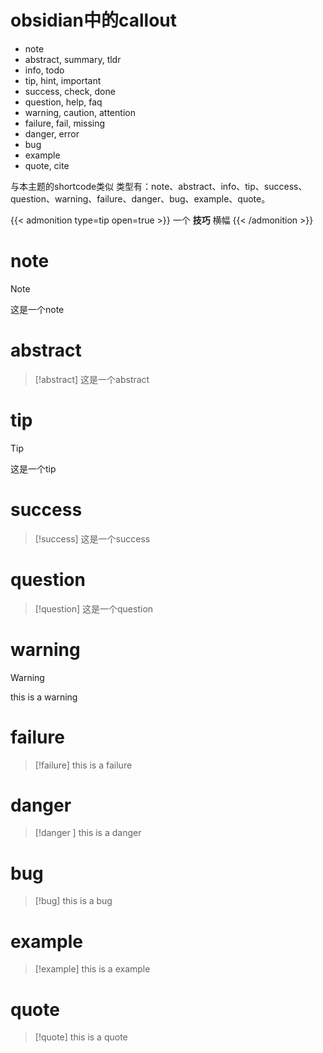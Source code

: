 # obsidian中的callout

- note
- abstract, summary, tldr
- info, todo
- tip, hint, important
- success, check, done
- question, help, faq
- warning, caution, attention
- failure, fail, missing
- danger, error
- bug
- example
- quote, cite

与本主题的shortcode类似
类型有：note、abstract、info、tip、success、question、warning、failure、danger、bug、example、quote。

{{< admonition type=tip  open=true >}}
一个 **技巧** 横幅
{{< /admonition >}}

# note
>[!note]
>这是一个note

# abstract 
>[!abstract]
>这是一个abstract

# tip
>[!tip]
>这是一个tip

# success

>[!success]
>这是一个success

# question 

>[!question]
>这是一个question

# warning 
>[!warning]
>this is a warning 

# failure 

>[!failure]
>this is a failure 

# danger 
>[!danger ]
>this is a danger 

# bug
>[!bug]
>this is a bug

# example 
>[!example]
>this is a example 

# quote 
>[!quote]
>this is a quote 













